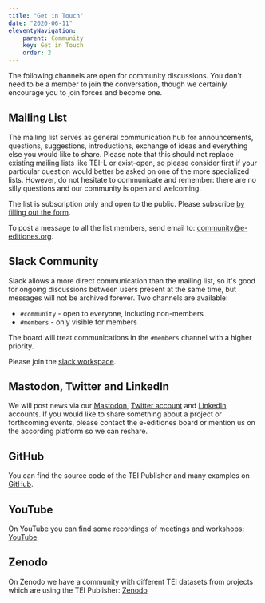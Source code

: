 ```yaml
---
title: "Get in Touch"
date: "2020-06-11"
eleventyNavigation:
    parent: Community
    key: Get in Touch
    order: 2
---
```


The following channels are open for community discussions. You don't need to be a member to join the conversation, though we certainly encourage you to join forces and become one.

## Mailing List

The mailing list serves as general communication hub for announcements, questions, suggestions, introductions, exchange of ideas and everything else you would like to share. Please note that this should not replace existing mailing lists like TEI-L or exist-open, so please consider first if your particular question would better be asked on one of the more specialized lists. However, do not hesitate to communicate and remember: there are no silly questions and our community is open and welcoming.

The list is subscription only and open to the public. Please subscribe [by filling out the form]( https://lists.hostpoint.ch/mailman3/lists/community.e-editiones.org/).

To post a message to all the list members, send email to: community@e-editiones.org.

## Slack Community

Slack allows a more direct communication than the mailing list, so it's good for ongoing discussions between users present at the same time, but messages will not be archived forever. Two channels are available:

- `#community` - open to everyone, including non-members
- `#members` - only visible for members

The board will treat communications in the `#members` channel with a higher priority.

Please join the [slack workspace](https://join.slack.com/t/e-editiones/shared_invite/zt-e19jc03q-OFaVni~_lh6emSHen6pswg).

## Mastodon, Twitter and LinkedIn

We will post news via our [Mastodon](https://social.e-editiones.org/@eeditiones), [Twitter account](https://twitter.com/EEditiones) and [LinkedIn](https://www.linkedin.com/company/e-editiones/) accounts. If you would like to share something about a project or forthcoming events, please contact the e-editiones board or mention us on the according platform so we can reshare.

## GitHub

You can find the source code of the TEI Publisher and many examples on [GitHub](https://github.com/eeditiones).

## YouTube

On YouTube you can find some recordings of meetings and workshops: [YouTube](https://www.youtube.com/channel/UCAPhSZdBwFRCEFWNNYOC4Ww)

## Zenodo

On Zenodo we have a community with different TEI datasets from projects which are using the TEI Publisher: [Zenodo](https://zenodo.org/communities/e-editiones)
